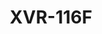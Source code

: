 ---
title: "XVR-116F "
description: "The XVR-116F is a 16CH H.265 hybrid XVR with 8MP IP support."
image: "/images/xvr/xvr (2).png"
images:
  - url: "/images/xvr/xvr (2).png"
    caption: "Front view"
features:
  - Support H.265/H.264 video formats
  - Support audio over coaxial cable (only for TVI cameras)
  - Support analog camera upgrade over coaxial cable
  - Support TVI, AHD, CVI, CVBS, IP cameras with adaptive access
  - 16-channel BNC input
  - Support 1-ch HDMI output, 1-ch VGA output at up to 1920*1080
  - HDMI and VGA simultaneous output
  - Long transmission distance over coaxial cable
  - Supports mainstream cameras of ONVIF and RTSP protocols
specifications: 
  Analog Video Input: 16-ch, BNC
  IP Video Input: 2-ch (only IP up to 18ch), each channel up to 8MP
  AHD input: 1080P@30fps, 720P@30fps
  TVI input: 1080P@30fps, 720P@30fps
  CVI input: 1080P@30fps, 720P@30fps
  CVBS input: Supported
  Audio Compression: G.711U
  Incoming Bandwidth: 24Mbps (Up to 56Mbps after all analog channel conversion)
  Outgoing Bandwidth: 64Mbps
  Remote Users: "128"
  Protocols: TCP/IP, P2P, UPnP, NTP, DHCP, HTTP, HTTPS, DNS, DDNS, SMTP
  Browser:
      IE(IE10/11) for Windows
      Firefox (version 52.0 and above) for Windows
      Chrome(version 45 and above) for Windows
      Edge(version 79 and above) for Windows
  VGA Output: 1920x1080/60Hz, 1920x1080/50Hz, 1600x1200/60Hz, 1280x1024/60Hz, 1280x720/60Hz, 1024x768/60Hz
  HDMI Output: 1920x1080/60Hz, 1920x1080/50Hz, 1600x1200/60Hz, 1280x1024/60Hz, 1280x720/60Hz, 1024x768/60Hz
  Live view display: HDMI/VGA:- 1/4/6/8/9/16/25
  Recording Resolution: 1080P Lite/720P/D1
  Capability: Analog:16x 1080P Lite@12, 16x 720P@15; IP:- 1 x 8MP@30, 2 x 4MP@30, 4 x 1080P@30, 8 x 720P@30,16 x D1@30
  SATA: 1 SATA interface
  Capacity: Up to 6TB for each HDD
  VCA Detection: Ultra Motion Detection(UMD) for analog:8-ch
  VCA Search: Behavior Search
  General Alarm: Motion detection
  Alert Alarm: IP Conflict, Network Disconnected, Disk Offline, HDD is abnormal, Illegal Access, Running Out of Space, Space Used Up, Recording Abnormal
  Network Interface: 1RJ45 10M/100M self-adaptive Ethernet Interface
  USB Interface: Rear panel:2 x USB2.0
  Power Supply: 12V DC
  Power Consumption: ≤ 10 W( without HDD )
  Working Environment: -10°C ~ + 55°C ( +14°F ~ +131°F ), Humidity ≤ 90% RH(non-condensing)
  Dimensions: 253mm × 212mm × 42mm (10.0" × 8.4" × 1.7")
  Weight: ≤0.85 Kg ( 1.87lb ) (without HDD)
  Certification: CE/FCC/WEEE
---